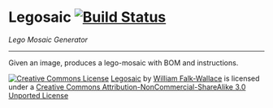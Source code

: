 Legosaic [![Build Status](https://travis-ci.org/wfalkwallace/lego-mosaic.svg?branch=master)](https://travis-ci.org/wfalkwallace/lego-mosaic)
========
*Lego Mosaic Generator*

---


Given an image, produces a lego-mosaic with BOM and instructions.





[![Creative Commons License](http://i.creativecommons.org/l/by-nc-sa/3.0/88x31.png)](http://creativecommons.org/licenses/by-nc-sa/3.0/deed.en_US)
[Legosaic](https://github.com/wfalkwallace/lego-mosaic) by [William Falk-Wallace](https://github.com/wfalkwallace) is licensed under a [Creative Commons Attribution-NonCommercial-ShareAlike 3.0 Unported License](http://creativecommons.org/licenses/by-nc-sa/3.0/deed.en_US)